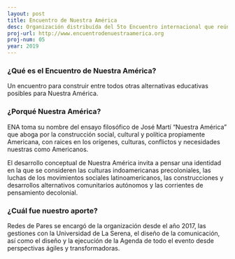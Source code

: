 ```yaml
---
layout: post
title: Encuentro de Nuestra América
desc: Organización distribuída del 5to Encuentro internacional que reúne a colectivos y organizaciones de educación transformadora de toda Latinoamérica.
proj-url: http://www.encuentrodenuestraamerica.org
proj-num: 05
year: 2019
---
```


### ¿Qué es el Encuentro de Nuestra América?

Un encuentro para construir entre todos otras alternativas educativas posibles para Nuestra América.

### ¿Porqué Nuestra América?

ENA toma su nombre del ensayo filosófico de José Martí “Nuestra América” que aboga por la construcción social, cultural y política propiamente Americana, con raices en los orígenes, culturas, conflictos y necesidades nuestras como Americanos.

El desarrollo conceptual de Nuestra América invita a pensar una identidad en la que se consideren las culturas indoamericanas precoloniales, las luchas de los movimientos sociales latinoamericanos, las construcciones y desarrollos alternativos comunitarios autónomos y las corrientes de pensamiento decolonial.

### ¿Cuál fue nuestro aporte?
Redes de Pares se encargó de la organización desde el año 2017, las gestiones con la Universidad de La Serena, el diseño de la comunicación, así como el diseño y la ejecución de la Agenda de todo el evento desde perspectivas ágiles y transformadoras.
